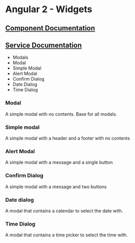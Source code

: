
# Angular 2 - Widgets

## [Component Documentation](../README.md)
## [Service Documentation](../../services/README.md)

- Modals
 - Modal
 - Simple Modal
 - Alert Modal
 - Confirm Dialog
 - Date Dialog
 - Time Dialog
 
### Modal

A simple modal with no contents. Base for all modals.

### Simple modal

A simple modal with a header and a footer with no contents

### Alert Modal

A simple modal with a message and a single button

### Confirm Dialog

A simple modal with a message and two buttons

### Date dialog 

A modal that contains a calendar to select the date with.

### Time Dialog

A modal that contains a time picker to select the time with.

